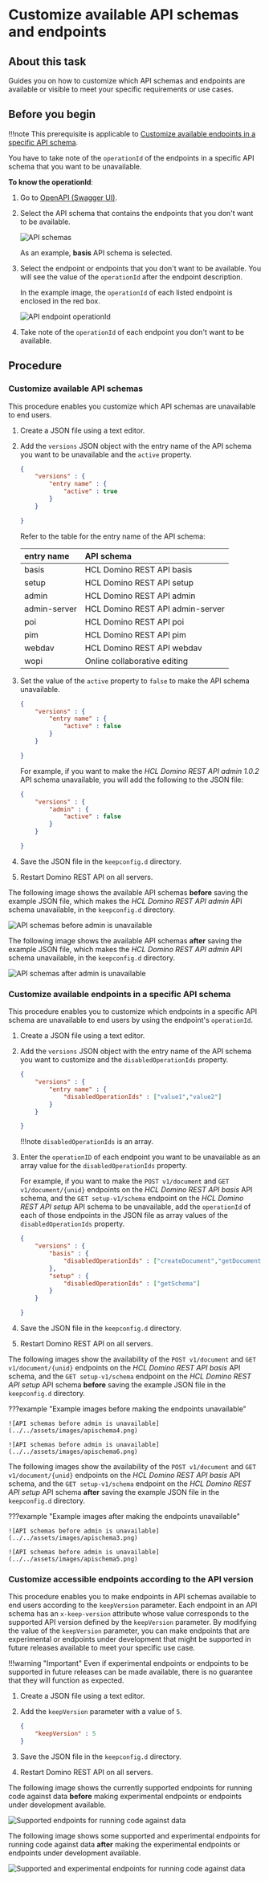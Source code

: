 # Customize available API schemas and endpoints

## About this task

Guides you on how to customize which API schemas and endpoints are available or visible to meet your specific requirements or use cases. 

## Before you begin

!!!note
    This prerequisite is applicable to [Customize available endpoints in a specific API schema](#customize-available-endpoints-in-a-specific-api-schema).

You have to take note of the `operationId` of the endpoints in a specific API schema that you want to be unavailable. 

**To know the operationId**:

1. Go to [OpenAPI (Swagger UI)](http://localhost:8880/openapi/index.html).
2. Select the API schema that contains the endpoints that you don't want to be available.

    ![API schemas](../../assets/images/apischema2.png)

    As an example, **basis** API schema is selected.

3. Select the endpoint or endpoints that you don't want to be available. You will see the value of the `operationId` after the endpoint description.

    In the example image, the `operationId` of each listed endpoint is enclosed in the red box. 

    ![API endpoint operationId](../../assets/images/opID.png)

4. Take note of the `operationId` of each endpoint you don't want to be available. 

## Procedure

### Customize available API schemas

This procedure enables you customize which API schemas are unavailable to end users. 

1. Create a JSON file using a text editor.
2. Add the `versions` JSON object with the entry name of the API schema you want to be unavailable and the `active` property.

    ``` json
    {
        "versions" : {
            "entry name" : {
                "active" : true
            }
        }

    }
    ```

    Refer to the table for the entry name of the API schema:

    |entry name|API schema|
    |:---|:---|
    |basis|HCL Domino REST API basis|
    |setup|HCL Domino REST API setup|
    |admin|HCL Domino REST API admin|
    |admin-server|HCL Domino REST API admin-server|
    |poi|HCL Domino REST API poi|
    |pim|HCL Domino REST API pim|
    |webdav|HCL Domino REST API webdav|
    |wopi|Online collaborative editing|

3. Set the value of the `active` property to `false` to make the API schema unavailable.

    ``` json
    {
        "versions" : {
            "entry name" : {
                "active" : false
            }
        }

    }
    ```

    For example, if you want to make the *HCL Domino REST API admin 1.0.2* API schema unavailable, you will add the following to the JSON file:

    ``` json
    {
        "versions" : {
            "admin" : {
                "active" : false
            }
        }

    }
    ```

4. Save the JSON file in the `keepconfig.d` directory.
5. Restart Domino REST API on all servers.

The following image shows the available API schemas **before** saving the example JSON file, which makes the *HCL Domino REST API admin* API schema unavailable, in the `keepconfig.d` directory.

![API schemas before admin is unavailable](../../assets/images/apischema2.png)

The following image shows the available API schemas **after** saving the example JSON file, which makes the *HCL Domino REST API admin* API schema unavailable, in the `keepconfig.d` directory.

![API schemas after admin is unavailable](../../assets/images/apischema1.png)

### Customize available endpoints in a specific API schema

This procedure enables you to customize which endpoints in a specific API schema are unavailable to end users by using the endpoint's `operationId`.

1. Create a JSON file using a text editor.
2. Add the `versions` JSON object with the entry name of the API schema you want to customize and the `disabledOperationIds` property.

    ``` json
    {
        "versions" : {
            "entry name" : {
                "disabledOperationIds" : ["value1","value2"]
            }
        }

    }
    ```

    !!!note 
        `disabledOperationIds` is an array.

3.	Enter the `operationID` of each endpoint you want to be unavailable as an array value for the `disabledOperationIds` property.

    For example, if you want to make the `POST v1/document` and `GET v1/document/{unid}` endpoints on the *HCL Domino REST API basis* API schema, and the `GET setup-v1/schema` endpoint on the *HCL Domino REST API setup* API schema to be unavailable, add the `operationId` of each of those endpoints in the JSON file as array values of the `disabledOperationIds` property. 

    ``` json
    {
        "versions" : {
            "basis" : {
                "disabledOperationIds" : ["createDocument","getDocument"]
            },
            "setup" : {
                "disabledOperationIds" : ["getSchema"]
            }
        }

    }
    ```

4. Save the JSON file in the `keepconfig.d` directory.
5. Restart Domino REST API on all servers.

The following images show the availability of the `POST v1/document` and `GET v1/document/{unid}` endpoints on the *HCL Domino REST API basis* API schema, and the `GET setup-v1/schema` endpoint on the *HCL Domino REST API setup* API schema **before** saving the example JSON file in the `keepconfig.d` directory.

???example "Example images before making the endpoints unavailable"

    ![API schemas before admin is unavailable](../../assets/images/apischema4.png)

    ![API schemas before admin is unavailable](../../assets/images/apischema6.png)

The following images show the availability of the `POST v1/document` and `GET v1/document/{unid}` endpoints on the *HCL Domino REST API basis* API schema, and the `GET setup-v1/schema` endpoint on the *HCL Domino REST API setup* API schema **after** saving the example JSON file in the `keepconfig.d` directory.

???example "Example images after making the endpoints unavailable"

    ![API schemas before admin is unavailable](../../assets/images/apischema3.png)

    ![API schemas before admin is unavailable](../../assets/images/apischema5.png)

### Customize accessible endpoints according to the API version

This procedure enables you to make endpoints in API schemas available to end users according to the `keepVersion` parameter. Each endpoint in an API schema has an `x-keep-version` attribute whose value corresponds to the supported API version defined by the `keepVersion` parameter. By modifying the value of the `keepVersion` parameter, you can make endpoints that are experimental or endpoints under development that might be supported in future releases available to meet your specific use case.  

!!!warning "Important"
    Even if experimental endpoints or endpoints to be supported in future releases can be made available, there is no guarantee that they will function as expected.

1. Create a JSON file using a text editor.
2. Add the `keepVersion` parameter with a value of `5`.

    ``` json
    {
        "keepVersion" : 5
    }
    ```

3. Save the JSON file in the `keepconfig.d` directory.
4. Restart Domino REST API on all servers.

The following image shows the currently supported endpoints for running code against data **before** making experimental endpoints or endpoints under development available.

 ![Supported endpoints for running code against data](../../assets/images/apischema7.png)

The following image shows some supported and experimental endpoints for running code against data **after** making the experimental endpoints or endpoints under development available.

 ![Supported and experimental endpoints for running code against data](../../assets/images/apischema8.png)

